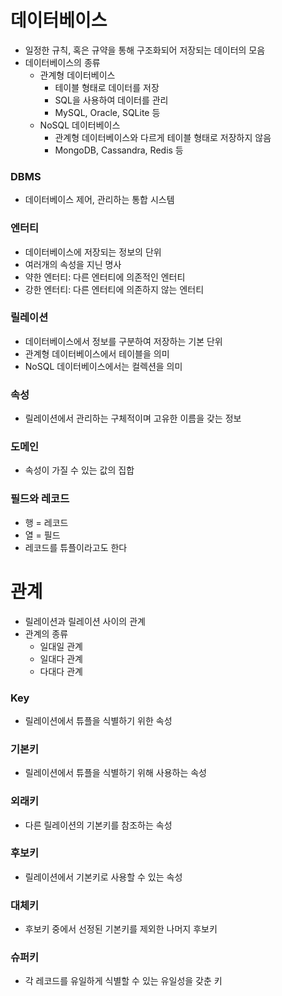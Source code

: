 # 데이터베이스
* 일정한 규칙, 혹은 규약을 통해 구조화되어 저장되는 데이터의 모음
* 데이터베이스의 종류
  * 관계형 데이터베이스
    * 테이블 형태로 데이터를 저장
    * SQL을 사용하여 데이터를 관리
    * MySQL, Oracle, SQLite 등
  * NoSQL 데이터베이스
    * 관계형 데이터베이스와 다르게 테이블 형태로 저장하지 않음
    * MongoDB, Cassandra, Redis 등
### DBMS
* 데이터베이스 제어, 관리하는 통합 시스템

### 엔터티
* 데이터베이스에 저장되는 정보의 단위
* 여러개의 속성을 지닌 명사
* 약한 엔터티: 다른 엔터티에 의존적인 엔터티
* 강한 엔터티: 다른 엔터티에 의존하지 않는 엔터티

### 릴레이션
* 데이터베이스에서 정보를 구분하여 저장하는 기본 단위
* 관계형 데이터베이스에서 테이블을 의미
* NoSQL 데이터베이스에서는 컬렉션을 의미

### 속성
* 릴레이션에서 관리하는 구체적이며 고유한 이름을 갖는 정보

### 도메인
* 속성이 가질 수 있는 값의 집합

### 필드와 레코드
* 행 = 레코드
* 열 = 필드
* 레코드를 튜플이라고도 한다

# 관계
* 릴레이션과 릴레이션 사이의 관계
* 관계의 종류
  * 일대일 관계
  * 일대다 관계
  * 다대다 관계

### Key
* 릴레이션에서 튜플을 식별하기 위한 속성

### 기본키
* 릴레이션에서 튜플을 식별하기 위해 사용하는 속성

### 외래키
* 다른 릴레이션의 기본키를 참조하는 속성

### 후보키
* 릴레이션에서 기본키로 사용할 수 있는 속성

### 대체키
* 후보키 중에서 선정된 기본키를 제외한 나머지 후보키

### 슈퍼키
* 각 레코드를 유일하게 식별할 수 있는 유일성을 갖춘 키
